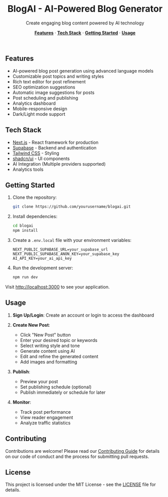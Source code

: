 <p align="center">
  <h1 align="center">BlogAI - AI-Powered Blog Generator</h1>
</p>

<p align="center">
 Create engaging blog content powered by AI technology
</p>

<p align="center">
  <a href="#features"><strong>Features</strong></a> ·
  <a href="#tech-stack"><strong>Tech Stack</strong></a> ·
  <a href="#getting-started"><strong>Getting Started</strong></a> ·
  <a href="#usage"><strong>Usage</strong></a>
</p>
<br/>

## Features

- AI-powered blog post generation using advanced language models
- Customizable post topics and writing styles
- Rich text editor for post refinement
- SEO optimization suggestions
- Automatic image suggestions for posts
- Post scheduling and publishing
- Analytics dashboard
- Mobile-responsive design
- Dark/Light mode support

## Tech Stack

- [Next.js](https://nextjs.org) - React framework for production
- [Supabase](https://supabase.com) - Backend and authentication
- [Tailwind CSS](https://tailwindcss.com) - Styling
- [shadcn/ui](https://ui.shadcn.com/) - UI components
- AI Integration (Multiple providers supported)
- Analytics tools

## Getting Started

1. Clone the repository:

   ```bash
   git clone https://github.com/yourusername/blogai.git
   ```

2. Install dependencies:

   ```bash
   cd blogai
   npm install
   ```

3. Create a `.env.local` file with your environment variables:

   ```
   NEXT_PUBLIC_SUPABASE_URL=your_supabase_url
   NEXT_PUBLIC_SUPABASE_ANON_KEY=your_supabase_key
   AI_API_KEY=your_ai_api_key
   ```

4. Run the development server:
   ```bash
   npm run dev
   ```

Visit [http://localhost:3000](http://localhost:3000) to see your application.

## Usage

1. **Sign Up/Login**: Create an account or login to access the dashboard

2. **Create New Post**:

   - Click "New Post" button
   - Enter your desired topic or keywords
   - Select writing style and tone
   - Generate content using AI
   - Edit and refine the generated content
   - Add images and formatting

3. **Publish**:

   - Preview your post
   - Set publishing schedule (optional)
   - Publish immediately or schedule for later

4. **Monitor**:
   - Track post performance
   - View reader engagement
   - Analyze traffic statistics

## Contributing

Contributions are welcome! Please read our [Contributing Guide](CONTRIBUTING.md) for details on our code of conduct and the process for submitting pull requests.

## License

This project is licensed under the MIT License - see the [LICENSE](LICENSE) file for details.
